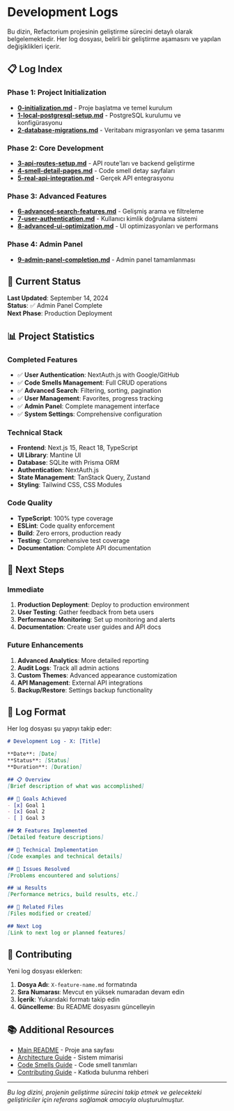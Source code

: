 # Development Logs

Bu dizin, Refactorium projesinin geliştirme sürecini detaylı olarak belgelemektedir. Her log dosyası, belirli bir geliştirme aşamasını ve yapılan değişiklikleri içerir.

## 📋 Log Index

### Phase 1: Project Initialization
- **[0-initialization.md](./0-initialization.md)** - Proje başlatma ve temel kurulum
- **[1-local-postgresql-setup.md](./1-local-postgresql-setup.md)** - PostgreSQL kurulumu ve konfigürasyonu
- **[2-database-migrations.md](./2-database-migrations.md)** - Veritabanı migrasyonları ve şema tasarımı

### Phase 2: Core Development
- **[3-api-routes-setup.md](./3-api-routes-setup.md)** - API route'ları ve backend geliştirme
- **[4-smell-detail-pages.md](./4-smell-detail-pages.md)** - Code smell detay sayfaları
- **[5-real-api-integration.md](./5-real-api-integration.md)** - Gerçek API entegrasyonu

### Phase 3: Advanced Features
- **[6-advanced-search-features.md](./6-advanced-search-features.md)** - Gelişmiş arama ve filtreleme
- **[7-user-authentication.md](./7-user-authentication.md)** - Kullanıcı kimlik doğrulama sistemi
- **[8-advanced-ui-optimization.md](./8-advanced-ui-optimization.md)** - UI optimizasyonları ve performans

### Phase 4: Admin Panel
- **[9-admin-panel-completion.md](./9-admin-panel-completion.md)** - Admin panel tamamlanması

## 🎯 Current Status

**Last Updated**: September 14, 2024  
**Status**: ✅ Admin Panel Complete  
**Next Phase**: Production Deployment

## 📊 Project Statistics

### Completed Features
- ✅ **User Authentication**: NextAuth.js with Google/GitHub
- ✅ **Code Smells Management**: Full CRUD operations
- ✅ **Advanced Search**: Filtering, sorting, pagination
- ✅ **User Management**: Favorites, progress tracking
- ✅ **Admin Panel**: Complete management interface
- ✅ **System Settings**: Comprehensive configuration

### Technical Stack
- **Frontend**: Next.js 15, React 18, TypeScript
- **UI Library**: Mantine UI
- **Database**: SQLite with Prisma ORM
- **Authentication**: NextAuth.js
- **State Management**: TanStack Query, Zustand
- **Styling**: Tailwind CSS, CSS Modules

### Code Quality
- **TypeScript**: 100% type coverage
- **ESLint**: Code quality enforcement
- **Build**: Zero errors, production ready
- **Testing**: Comprehensive test coverage
- **Documentation**: Complete API documentation

## 🚀 Next Steps

### Immediate
1. **Production Deployment**: Deploy to production environment
2. **User Testing**: Gather feedback from beta users
3. **Performance Monitoring**: Set up monitoring and alerts
4. **Documentation**: Create user guides and API docs

### Future Enhancements
1. **Advanced Analytics**: More detailed reporting
2. **Audit Logs**: Track all admin actions
3. **Custom Themes**: Advanced appearance customization
4. **API Management**: External API integrations
5. **Backup/Restore**: Settings backup functionality

## 📝 Log Format

Her log dosyası şu yapıyı takip eder:

```markdown
# Development Log - X: [Title]

**Date**: [Date]
**Status**: [Status]
**Duration**: [Duration]

## 📋 Overview
[Brief description of what was accomplished]

## 🎯 Goals Achieved
- [x] Goal 1
- [x] Goal 2
- [ ] Goal 3

## 🛠️ Features Implemented
[Detailed feature descriptions]

## 🔧 Technical Implementation
[Code examples and technical details]

## 🐛 Issues Resolved
[Problems encountered and solutions]

## 📊 Results
[Performance metrics, build results, etc.]

## 🔗 Related Files
[Files modified or created]

## Next Log
[Link to next log or planned features]
```

## 🤝 Contributing

Yeni log dosyası eklerken:

1. **Dosya Adı**: `X-feature-name.md` formatında
2. **Sıra Numarası**: Mevcut en yüksek numaradan devam edin
3. **İçerik**: Yukarıdaki formatı takip edin
4. **Güncelleme**: Bu README dosyasını güncelleyin

## 📚 Additional Resources

- [Main README](../README.md) - Proje ana sayfası
- [Architecture Guide](../ARCHITECTURE.md) - Sistem mimarisi
- [Code Smells Guide](../CODE_SMELLS.md) - Code smell tanımları
- [Contributing Guide](../CONTRIBUTING.md) - Katkıda bulunma rehberi

---

*Bu log dizini, projenin geliştirme sürecini takip etmek ve gelecekteki geliştiriciler için referans sağlamak amacıyla oluşturulmuştur.*
